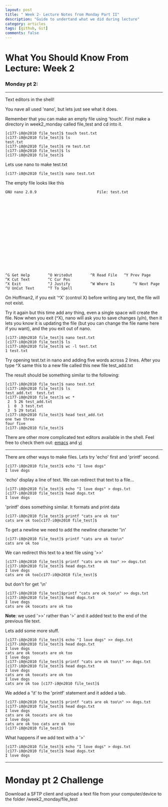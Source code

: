 ```yaml
---
layout: post
title: " Week 2- Lecture Notes from Monday Part II"
description: "Guide to undertand what we did during lecture"
category: articles
tags: [github, Git]
comments: false
---
```


# What You Should Know From Lecture: Week 2

### Monday pt 2:
---

Text editors in the shell!

You nave all used 'nano', but lets just see what it does.

Remember that you can make an empty file using 'touch'. First make a directory in week2_monday called file_test and cd into it.

```
[c177-i0@n2010 file_test]$ touch test.txt
[c177-i0@n2010 file_test]$ ls
test.txt
[c177-i0@n2010 file_test]$ rm test.txt
[c177-i0@n2010 file_test]$ ls
[c177-i0@n2010 file_test]$
```

Lets use nano to make test.txt

```
[c177-i0@n2010 file_test]$ nano test.txt
```
The empty file looks like this

```
GNU nano 2.0.9                           File: test.txt                                                              


















^G Get Help        ^O WriteOut        ^R Read File	 ^Y Prev Page       ^K Cut Text        ^C Cur Pos
^X Exit            ^J Justify         ^W Where Is        ^V Next Page       ^U UnCut Text      ^T To Spell
```

On Hoffman2, if you exit '^X' (control X) before writing any text, the file will not exist.

Try it again but this time add any thing, even a single space will create the file. Now when you exit (^X), nano will ask you to save changes (y/n), then it lets you know it is updating the file (but you can change the file name here if you want), and the you exit out of nano.

```
[c177-i0@n2010 file_test]$ nano test.txt
[c177-i0@n2010 file_test]$ ls
[c177-i0@n2010 file_test]$ wc -l test.txt
1 test.txt
```

Try opening test.txt in nano and adding five words across 2 lines. After you type ^X same this to a new file called this new file test_add.txt

The result should be something similar to the following:

```
[c177-i0@n2010 file_test]$ nano test.txt
[c177-i0@n2010 file_test]$ ls
test_add.txt  test.txt
[c177-i0@n2010 file_test]$ wc *
 2  5 26 test_add.txt
 1  0  3 test.txt
 3  5 29 total
[c177-i0@n2010 file_test]$ head test_add.txt
one two three
four five  
[c177-i0@n2010 file_test]$
```
There are other more complicated text editors available in the shell.  Feel free to check them out: [emacs](https://www.gnu.org/software/emacs/) and [vi](https://www.ccsf.edu/Pub/Fac/vi.html)

---

There are other ways to make files. Lets try 'echo' first and 'printf' second.

```
[c177-i0@n2010 file_test]$ echo "I love dogs"
I love dogs
```
'echo' display a line of text.  We can redirect that text to a file...

```
[c177-i0@n2010 file_test]$ echo "I love dogs" > dogs.txt
[c177-i0@n2010 file_test]$ head dogs.txt
I love dogs
```
'printf' does something similar. It formats and print data

```
[c177-i0@n2010 file_test]$ printf "cats are ok too"
cats are ok too[c177-i0@n2010 file_test]$
```
To get a newline we need to add the newline character '\n'

```
[c177-i0@n2010 file_test]$ printf "cats are ok too\n"
cats are ok too
```
We can redirect this text to a text file using '>>'

```
[c177-i0@n2010 file_test]$ printf "cats are ok too" >> dogs.txt
[c177-i0@n2010 file_test]$ head dogs.txt
I love dogs
cats are ok too[c177-i0@n2010 file_test]$
```
but don't for get '\n'

```
[c177-i0@n2010 file_test]$printf "cats are ok too\n" >> dogs.txt
[c177-i0@n2010 file_test]$ head dogs.txt
I love dogs
cats are ok toocats are ok too
```

__Note__: we used '>>' rather than '>' and it added text to the end of the previous file text.

Lets add some more stuff.

```
[c177-i0@n2010 file_test]$ echo "I love dogs" >> dogs.txt
[c177-i0@n2010 file_test]$ head dogs.txt
I love dogs
cats are ok toocats are ok too
I love dogs
[c177-i0@n2010 file_test]$ printf "cats are ok too\t" >> dogs.txt
[c177-i0@n2010 file_test]$ head dogs.txt
I love dogs
cats are ok toocats are ok too
I love dogs
cats are ok too	[c177-i0@n2010 file_test]$
```

We added a '\t' to the 'printf' statement and it added a tab.

```
[c177-i0@n2010 file_test]$ printf "cats are ok too\n" >> dogs.txt
[c177-i0@n2010 file_test]$ head dogs.txt
I love dogs
cats are ok toocats are ok too
I love dogs
cats are ok too	cats are ok too
[c177-i0@n2010 file_test]$
```
What happens if we add text with a '>'

```
[c177-i0@n2010 file_test]$ echo "I love dogs" > dogs.txt
[c177-i0@n2010 file_test]$ head dogs.txt
I love dogs
```

---

# Monday pt 2 Challenge

Download a SFTP client and upload a text file from your computer/device to the folder /week2_monday/file_test
